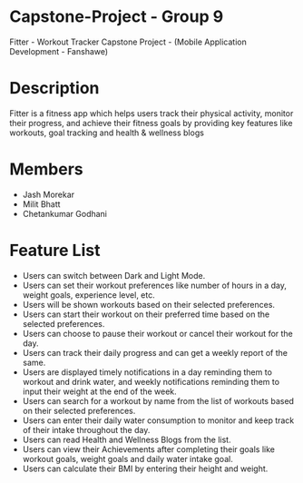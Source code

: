 # Capstone-Project - Group 9
Fitter - Workout Tracker Capstone Project - (Mobile Application Development - Fanshawe)

# Description
Fitter is a fitness app which helps users track their physical activity, monitor their progress, and achieve their fitness goals by providing key features like workouts, goal tracking and health & wellness blogs

# Members
- Jash Morekar
- Milit Bhatt
- Chetankumar Godhani

# Feature List
* Users can switch between Dark and Light Mode.
* Users can set their workout preferences like number of hours in a day, weight goals, experience level, etc. 
* Users will be shown workouts based on their selected preferences.  
* Users can start their workout on their preferred time based on the selected preferences. 
* Users can choose to pause their workout or cancel their workout for the day. 
* Users can track their daily progress and can get a weekly report of the same. 
* Users are displayed timely notifications in a day reminding them to workout and drink water, and weekly notifications reminding them to input their weight at the end of the week. 
* Users can search for a workout by name from the list of workouts based on their selected preferences. 
* Users can enter their daily water consumption to monitor and keep track of their intake throughout the day. 
* Users can read Health and Wellness Blogs from the list. 
* Users can view their Achievements after completing their goals like workout goals, weight goals and daily water intake goal.
* Users can calculate their BMI by entering their height and weight. 
